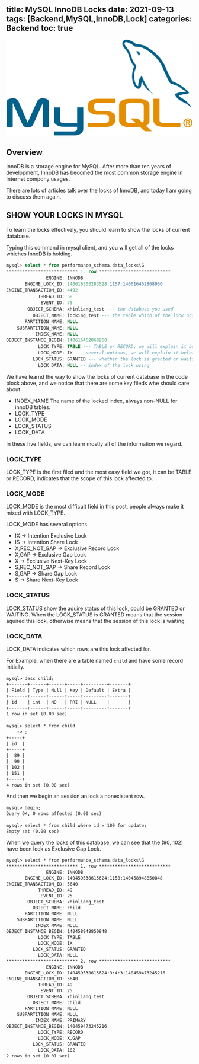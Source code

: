 title: MySQL InnoDB Locks
date: 2021-09-13
tags: [Backend,MySQL,InnoDB,Lock]
categories: Backend
toc: true
---

![MySQL](/uploads/persister-innodb-locks-MySQL-1200px-MySQL.svg.png)

## Overview

InnoDB is a storage engine for MySQL. 
After more than ten years of development, InnoDB has becomed the most common storage engine in Internet compony usages.

There are lots of articles talk over the locks of InnoDB, and today I am going to discuss them again.

## SHOW YOUR LOCKS IN MYSQL

To learn the locks effectively, you should learn to show the locks of current database.

Typing this command in mysql client, and you will get all of the locks whiches InnoDB is holding.

```sql
mysql> select * from performance_schema.data_locks\G
*************************** 1. row ***************************
               ENGINE: INNODB
       ENGINE_LOCK_ID: 140616303283528:1157:140616462868960
ENGINE_TRANSACTION_ID: 4492
            THREAD_ID: 58
             EVENT_ID: 75
        OBJECT_SCHEMA: xhinliang_test --- the database you used
          OBJECT_NAME: locking_test --- the table which of the lock occur
       PARTITION_NAME: NULL
    SUBPARTITION_NAME: NULL
           INDEX_NAME: NULL
OBJECT_INSTANCE_BEGIN: 140616462868960
            LOCK_TYPE: TABLE --- TABLE or RECORD, we will explain it below
            LOCK_MODE: IX --- several options, we will explain it below
          LOCK_STATUS: GRANTED --- whether the lock is granted or waiting?
            LOCK_DATA: NULL -- index of the lock using
```

We have learnd the way to show the locks of current database in the code block above, and we notice that there are some key fileds whe should care about.

- INDEX_NAME The name of the locked index, always non-NULL for innoDB tables.
- LOCK_TYPE 
- LOCK_MODE
- LOCK_STATUS
- LOCK_DATA

In these five fields, we can learn mostly all of the information we regard.

### LOCK_TYPE

LOCK_TYPE is the first filed and the most easy field we got, it can be TABLE or RECORD, indicates that the scope of this lock affected to.

### LOCK_MODE

LOCK_MODE is the most difficult field in this post, people always make it mixed with LOCK_TYPE.

LOCK_MODE has several options

- IX -> Intention Exclusive Lock
- IS -> Intention Share Lock
- X,REC_NOT_GAP -> Exclusive Record Lock
- X,GAP -> Exclusive Gap Lock
- X -> Exclusive Next-Key Lock
- S,REC_NOT_GAP -> Share Record Lock
- S,GAP -> Share Gap Lock
- S -> Share Next-Key Lock

### LOCK_STATUS

LOCK_STATUS show the aquire status of this lock, could be GRANTED or WAITING.
When the LOCK_STATUS is GRANTED means that the session aquired this lock, otherwise means that the session of this lock is waiting.

### LOCK_DATA

LOCK_DATA indicates which rows are this lock affected for.

For Example, when there are a table named `child` and have some record initially.

```
mysql> desc child;
+-------+------+------+-----+---------+-------+
| Field | Type | Null | Key | Default | Extra |
+-------+------+------+-----+---------+-------+
| id    | int  | NO   | PRI | NULL    |       |
+-------+------+------+-----+---------+-------+
1 row in set (0.00 sec)

mysql> select * from child
    -> ;
+-----+
| id  |
+-----+
|  89 |
|  90 |
| 102 |
| 151 |
+-----+
4 rows in set (0.00 sec)
```

And then we begin an session an lock a nonexistent row.
```
mysql> begin;
Query OK, 0 rows affected (0.00 sec)

mysql> select * from child where id = 100 for update;
Empty set (0.00 sec)
```

When we query the locks of this database, we can see that the (90, 102) have been lock as Exclusive Gap Lock.

```
mysql> select * from performance_schema.data_locks\G
*************************** 1. row ***************************
               ENGINE: INNODB
       ENGINE_LOCK_ID: 140459538615624:1158:140458948850848
ENGINE_TRANSACTION_ID: 5640
            THREAD_ID: 49
             EVENT_ID: 25
        OBJECT_SCHEMA: xhinliang_test
          OBJECT_NAME: child
       PARTITION_NAME: NULL
    SUBPARTITION_NAME: NULL
           INDEX_NAME: NULL
OBJECT_INSTANCE_BEGIN: 140458948850848
            LOCK_TYPE: TABLE
            LOCK_MODE: IX
          LOCK_STATUS: GRANTED
            LOCK_DATA: NULL
*************************** 2. row ***************************
               ENGINE: INNODB
       ENGINE_LOCK_ID: 140459538615624:3:4:3:140459473245216
ENGINE_TRANSACTION_ID: 5640
            THREAD_ID: 49
             EVENT_ID: 25
        OBJECT_SCHEMA: xhinliang_test
          OBJECT_NAME: child
       PARTITION_NAME: NULL
    SUBPARTITION_NAME: NULL
           INDEX_NAME: PRIMARY
OBJECT_INSTANCE_BEGIN: 140459473245216
            LOCK_TYPE: RECORD
            LOCK_MODE: X,GAP
          LOCK_STATUS: GRANTED
            LOCK_DATA: 102
2 rows in set (0.01 sec)
```
